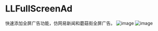 # LLFullScreenAd
快速添加全屏广告功能，仿网易新闻和蘑菇街全屏广告。
![image](https://github.com/Running2snail/LLFullScreenAd/new/master/FullScreenAdGif/fullScreenAd1.gif) 
![image](https://github.com/Running2snail/LLFullScreenAd/new/master/FullScreenAdGif/fullScreenAd2.gif) 
